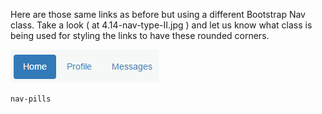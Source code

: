 Here are those same links as before but using a different Bootstrap Nav class. 
Take a look ( at 4.14-nav-type-II.jpg ) and let us know what class is being used for styling the links to have these rounded corners.

![4.14-nav-type-II](4.14-nav-type-II.jpg)

`nav-pills`